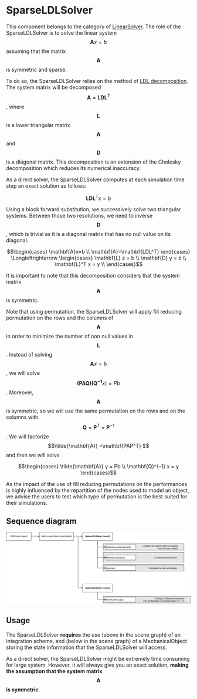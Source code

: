 SparseLDLSolver
===============

This component belongs to the category of [LinearSolver](../../../../simulation-principles/system-resolution/linear-solver/). The role of the SparseLDLSolver is to solve the linear system $$\mathbf{A}x=b$$ assuming that the matrix $$\mathbf{A}$$ is symmetric and sparse.


To do so, the SparseLDLSolver relies on the method of [LDL decomposition](https://en.wikipedia.org/wiki/Cholesky_decomposition#LDL_decomposition_2). The system matrix will be decomposed $$\mathbf{A}=\mathbf{L}\mathbf{D}\mathbf{L}^T$$, where $$\mathbf{L}$$ is a lower triangular matrix $$\mathbf{A}$$ and $$\mathbf{D}$$ is a diagonal matrix. This decomposition is an extension of the Cholesky decomposition which reduces its numerical inaccuracy.

As a direct solver, the SparseLDLSolver computes at each simulation time step an exact solution as follows:

$$\mathbf{L}\mathbf{D}\mathbf{L}^Tx=b$$

Using a block forward substitution, we successively solve two triangular systems. Between those two resolutions, we need to inverse $$\mathbf{D}$$, which is trivial as it is a diagonal matrix that has no null value on its diagonal.

$$\begin{cases}
\mathbf{A}x=b \\
\mathbf{A}=\mathbf{LDL^T}
\end{cases}
\Longleftrightarrow 
\begin{cases}
 \mathbf{L} z = b \\
 \mathbf{D} y = z \\
 \mathbf{L}^T x = y \\
 \end{cases}$$

It is important to note that this decomposition considers that the system matrix $$\mathbf{A}$$ is symmetric.

Note that using permutation, the SparseLDLSolver will apply fill reducing permutation on the rows and the columns of $$\mathbf{A}$$ in order to minimize the number of non null values in $$\mathbf{L}$$ . Instead of solving $$\mathbf{A}x=b$$, we will solve $$\mathbf{(PAQ) (Q^{-1}}x) = Pb$$. Moreover, $$\mathbf{A}$$ is symmetric, so we will use the same permutation on the rows and on the columns with $$\mathbf{Q}=\mathbf{P}^T=\mathbf{P}^{-1}$$. We will factorize $$\tilde{\mathbf{A}} =\mathbf{PAP^T} $$ and then we will solve

$$\begin{cases} 
\tilde{\mathbf{A}} y = Pb \\
\mathbf{Q}^{-1} x = y
 \end{cases}$$

As the impact of the use of fill reducing permutations on the performances is highly influenced by the repartition of the nodes used to model an object, we advise the users to test which type of permutation is the best suited for their simulations.



Sequence diagram
----------------

<a href="https://github.com/sofa-framework/doc/blob/master/images/linearsolver/SparseLDLSolver.png?raw=true"><img src="https://github.com/sofa-framework/doc/blob/master/images/linearsolver/SparseLDLSolver.png?raw=true" title="Flow diagram for the SparseLDLSolver"/></a>


Usage
-----

The SparseLDLSolver **requires** the use (above in the scene graph) of an integration scheme, and (below in the scene graph) of a MechanicalObject storing the state information that the SparseLDLSolver will access.

As a direct solver, the SparseLDLSolver might be extremely time consuming for large system. However, it will always give you an exact solution, **making the assumption that the system matrix $$\mathbf{A}$$ is symmetric**.

